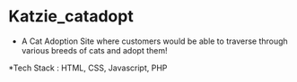 # Katzie_catadopt
- A Cat Adoption Site where customers would be able to traverse through various breeds of cats and adopt them!

*Tech Stack : HTML, CSS, Javascript, PHP
